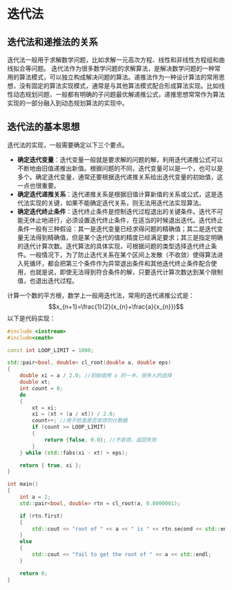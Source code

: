 # 迭代法
## 迭代法和递推法的关系
迭代法一般用于求解数学问题，比如求解一元高次方程、线性和非线性方程组和曲线拟合等问题。
迭代法作为很多数学问题的求解算法，是解决数学问题的一种常用的算法模式，可以独立构成解决问题的算法。递推法作为一种设计算法的常用思想，没有固定的算法实现模式，通常是与其他算法模式配合形成算法实现。比如线性动态规划问题，一般都有明确的子问题最优解递推公式，递推思想常常作为算法实现的一部分融入到动态规划算法的实现中。

## 迭代法的基本思想
迭代法的实现，一般需要确定以下三个要点。

- **确定迭代变量**：迭代变量一般就是要求解的问题的解，利用迭代递推公式可以不断地由旧值递推出新值。根据问题的不同，迭代变量可以是一个，也可以是多个。确定迭代变量，通常还要根据迭代递推关系给出迭代变量的初始值，这一点也很重要。
- **确定迭代递推关系**：迭代递推关系是根据旧值计算新值的关系或公式，这是迭代法实现的关键，如果不能确定迭代关系，则无法用迭代法实现算法。
- **确定迭代终止条件**：迭代终止条件是控制迭代过程退出的关键条件。迭代不可能无休止地进行，必须设置迭代终止条件，在适当的时候退出迭代。迭代终止条件一般有三种假设：其一是迭代变量已经求得问题的精确值；其二是迭代变量无法得到精确值，但是某个迭代的值的精度已经满足要求；其三是指定明确的迭代计算次数。迭代算法的具体实现，可根据问题的类型选择迭代终止条件。一般情况下，为了防止迭代关系在某个区间上发散（不收敛）使得算法进入死循环，都会把第三个条件作为异常退出条件和其他迭代终止条件配合使用，也就是说，即使无法得到符合条件的解，只要迭代计算次数达到某个限制值，也退出迭代过程。

计算一个数的平方根，数学上一般用迭代法，常用的迭代递推公式是：
$$x_{n+1}=\frac{1}{2}(x_{n}+\frac{a}{x_{n}})$$
以下是代码实现：
``` C++
#include <iostream>
#include<cmath>

const int LOOP_LIMIT = 1000;

std::pair<bool, double> cl_root(double a, double eps)
{
    double xi = a / 2.0; //初始值用 a 的一半，很多人的选择
    double xt;
    int count = 0;
    do
    {
        xt = xi;
        xi = (xt + (a / xt)) / 2.0;
        count++; //用于检查是否收敛的计数器
        if (count >= LOOP_LIMIT)
        {
            return {false, 0.0}; //不收敛，返回失败 
        }
    } while (std::fabs(xi - xt) > eps);

    return { true, xi };
}

int main()
{
    int a = 2;
    std::pair<bool, double> rtn = cl_root(a, 0.0000001);

    if (rtn.first)
    {
        std::cout << "root of " << a << " is " << rtn.second << std::endl;
    }
    else
    {
        std::cout << "fail to get the root of " << a << std::endl;
    }

    return 0;
}
```